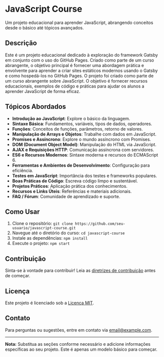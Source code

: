 # JavaScript Course

Um projeto educacional para aprender JavaScript, abrangendo conceitos desde o básico até tópicos avançados.

## Descrição
Este é um projeto educacional dedicado à exploração do framework Gatsby em conjunto com o uso do GitHub Pages. Criado como parte de um curso abrangente, o objetivo principal é fornecer uma abordagem prática e envolvente para aprender a criar sites estáticos modernos usando o Gatsby e como hospedá-los no GitHub Pages. O projeto foi criado como parte de um curso abrangente sobre JavaScript. O objetivo é fornecer recursos educacionais, exemplos de código e práticas para ajudar os alunos a aprender JavaScript de forma eficaz.

## Tópicos Abordados

- **Introdução ao JavaScript**: Explore o básico da linguagem.
- **Sintaxe Básica**: Fundamentos, variáveis, tipos de dados, operadores.
- **Funções**: Conceitos de funções, parâmetros, retorno de valores.
- **Manipulação de Arrays e Objetos**: Trabalhe com dados em JavaScript.
- **Promises e Assíncrono**: Explore o mundo assíncrono com Promises.
- **DOM (Document Object Model)**: Manipulação do HTML via JavaScript.
- **AJAX e Requisições HTTP**: Comunicação assíncrona com servidores.
- **ES6 e Recursos Modernos**: Sintaxe moderna e recursos do ECMAScript 6.
- **Ferramentas e Ambientes de Desenvolvimento**: Configuração para eficiência.
- **Testes em JavaScript**: Importância dos testes e frameworks populares.
- **Boas Práticas de Código**: Escreva código limpo e sustentável.
- **Projetos Práticos**: Aplicação prática dos conhecimentos.
- **Recursos e Links Úteis**: Referências e materiais adicionais.
- **FAQ / Fórum**: Comunidade de aprendizado e suporte.

## Como Usar

1. Clone o repositório: `git clone https://github.com/seu-usuario/javascript-course.git`
2. Navegue até o diretório do curso: `cd javascript-course`
3. Instale as dependências: `npm install`
4. Execute o projeto: `npm start`

## Contribuição

Sinta-se à vontade para contribuir! Leia as [diretrizes de contribuição](CONTRIBUTING.md) antes de começar.

## Licença

Este projeto é licenciado sob a [Licença MIT](LICENSE).

## Contato

Para perguntas ou sugestões, entre em contato via email@example.com.

---
**Nota:** Substitua as seções conforme necessário e adicione informações específicas ao seu projeto. Este é apenas um modelo básico para começar.

